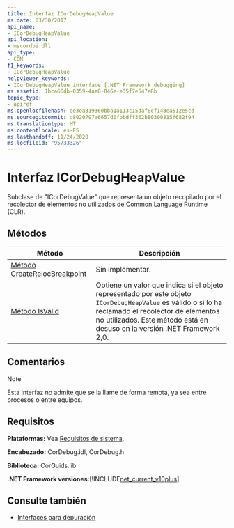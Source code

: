 ```yaml
---
title: Interfaz ICorDebugHeapValue
ms.date: 03/30/2017
api_name:
- ICorDebugHeapValue
api_location:
- mscordbi.dll
api_type:
- COM
f1_keywords:
- ICorDebugHeapValue
helpviewer_keywords:
- ICorDebugHeapValue interface [.NET Framework debugging]
ms.assetid: 1bca66db-0359-4ae8-846e-e35f7e547e8b
topic_type:
- apiref
ms.openlocfilehash: ee3ea319360bba1a113c15daf8cf143ea512e5cd
ms.sourcegitcommit: d8020797a6657d0fbbdff362b80300815f682f94
ms.translationtype: MT
ms.contentlocale: es-ES
ms.lasthandoff: 11/24/2020
ms.locfileid: "95733326"
---
```

# <a name="icordebugheapvalue-interface"></a>Interfaz ICorDebugHeapValue

Subclase de "ICorDebugValue" que representa un objeto recopilado por el recolector de elementos no utilizados de Common Language Runtime (CLR).  
  
## <a name="methods"></a>Métodos  
  
|Método|Descripción|  
|------------|-----------------|  
|[Método CreateRelocBreakpoint](icordebugheapvalue-createrelocbreakpoint-method.md)|Sin implementar.|  
|[Método IsValid](icordebugheapvalue-isvalid-method.md)|Obtiene un valor que indica si el objeto representado por este objeto `ICorDebugHeapValue` es válido o si lo ha reclamado el recolector de elementos no utilizados. Este método está en desuso en la versión .NET Framework 2,0.|  
  
## <a name="remarks"></a>Comentarios  
  
> [!NOTE]
> Esta interfaz no admite que se la llame de forma remota, ya sea entre procesos o entre equipos.  
  
## <a name="requirements"></a>Requisitos  

 **Plataformas:** Vea [Requisitos de sistema](../../get-started/system-requirements.md).  
  
 **Encabezado:** CorDebug.idl, CorDebug.h  
  
 **Biblioteca:** CorGuids.lib  
  
 **.NET Framework versiones:**[!INCLUDE[net_current_v10plus](../../../../includes/net-current-v10plus-md.md)]  
  
## <a name="see-also"></a>Consulte también

- [Interfaces para depuración](debugging-interfaces.md)
